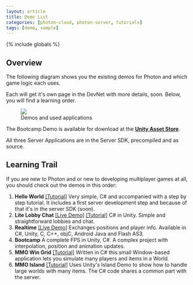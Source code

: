 ```yaml
---
layout: article
title: Demo List
categories: [photon-cloud, photon-server, tutorials]
tags: [demo, sample]
---
```

{% include globals %}

## Overview

The following diagram shows you the existing demos for Photon and which
game logic each uses.

Each will get it's own page in the DevNet with more details, soon.
Below, you will find a learning order.

<figure>
<img src="{{ IMG }}/Demo-To-App-Diagram.png" />
<figcaption>Demos and used applications</figcaption>
</figure>

The Bootcamp Demo is available for download at the **[Unity Asset
Store](http://u3d.as/content/exit-games/photon-bootcamp-demo/1AA)**.

All three Server Applications are in the Server SDK, precompiled and as
source.

## Learning Trail

If you are new to Photon and or new to developing multiplayer games at
all, you should check out the demos in this order:

1.  **Hello World** [[Tutorial]](/helloworldpart1)
     Very simple, C\# and accompanied with a step by step tutorial. It
    includes a first server development step and because of that it's in
    the server SDK (soon).
2.  **Lite Lobby Chat** [[Live Demo]](/chatdemolive)
    [[Tutorial]](/litelobbychatdemo)
     C\# in Unity. Simple and straightforward lobbies and chat.
3.  **Realtime** [[Live Demo]](/realtimedemolive)
     Exchanges positions and player info. Available in C\#, Unity, C,
    C++, objC, Android Java and Flash AS3.
4.  **Bootcamp**
     A complete FPS in Unity, C\#. A complex project with interpolation,
    position and animation updates.
5.  **MMO Win Grid** [[Tutorial]](democlientwingrid)
     Written in C\# this small Window-based application lets you
    simulate many players and items in a World.
6.  **MMO Island** [[Tutorial]](/unityislanddemo)
     Uses Unity's Island Demo to show how to handle large worlds with
    many items. The C\# code shares a common part with the server.

